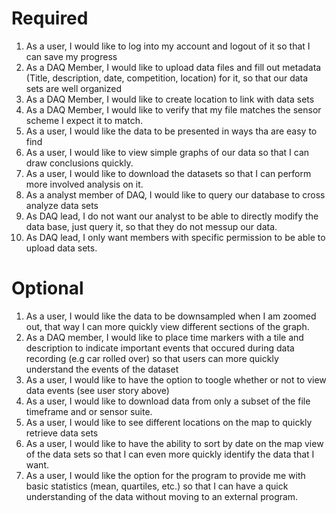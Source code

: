 # Required
1. As a user, I would like to log into my account and logout of it so that I can save my progress
1. As a DAQ Member, I would like to upload data files and fill out metadata (Title, description, date, competition, location) for it, so that our data sets are well organized
1. As a DAQ Member, I would like to create location to link with data sets
1. As a DAQ Member, I would like to verify that my file matches the sensor scheme I expect it to match.
1. As a user, I would like the data to be presented in ways tha are easy to find
1. As a user, I would like to view simple graphs of our data so that I can draw conclusions quickly.
1. As a user, I would like to download the datasets so that I can perform more involved analysis on it.
1. As a analyst member of DAQ, I would like to query our database to cross analyze data sets
1. As DAQ lead, I do not want our analyst to be able to directly modify the data base, just query it, so that they do not messup our data.
1. As DAQ lead, I only want members with specific permission to be able to upload data sets.

# Optional
1. As a user, I would like the data to be downsampled when I am zoomed out, that way I can more quickly view different sections of the graph.
1. As a DAQ member, I would like to place time markers with a tile and description to indicate important events that occured during data recording (e.g car rolled over) so that users can more quickly understand the events of the dataset
1. As a user, I would like to have the option to toogle whether or not to view data events (see user story above)
1. As a user, I would like to download data from only a subset of the file timeframe and or sensor suite.
1. As a user, I would like to see different locations on the map to quickly retrieve data sets
1. As a user, I would like to have the ability to sort by date on the map view of the data sets so that I can even more quickly identify the data that I want.
1. As a user, I would like the option for the program to provide me with basic statistics (mean, quartiles, etc.) so that I can have a quick understanding of the data without moving to an external program. 